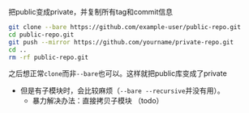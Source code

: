 把public变成private，并复制所有tag和commit信息
```sh
git clone --bare https://github.com/example-user/public-repo.git
cd public-repo.git
git push --mirror https://github.com/yourname/private-repo.git
cd ..
rm -rf public-repo.git
```
之后想正常`clone`而非`--bare`也可以。这样就把public库变成了private
- 但是有子模块时，会比较麻烦（`--bare --recursive`并没有用）。
  - 暴力解决办法：直接拷贝子模块
（todo）